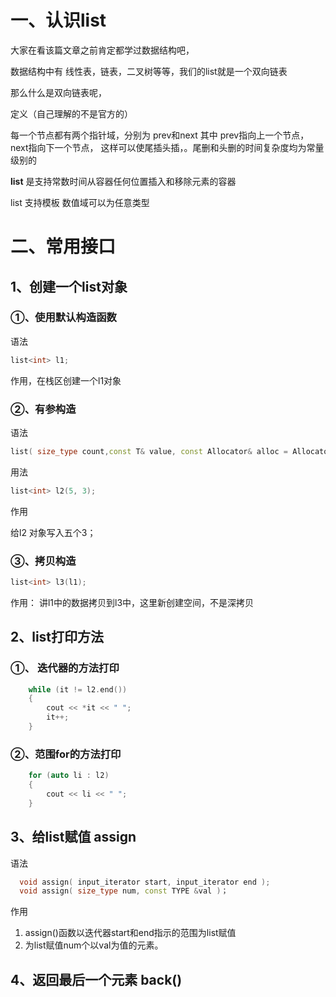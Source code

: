 # 一、认识list

大家在看该篇文章之前肯定都学过数据结构吧，

数据结构中有 线性表，链表，二叉树等等，我们的list就是一个双向链表

那么什么是双向链表呢，

定义（自己理解的不是官方的）

每一个节点都有两个指针域，分别为 prev和next  其中 prev指向上一个节点，next指向下一个节点， 这样可以使尾插头插，。尾删和头删的时间复杂度均为常量级别的

**list** 是支持常数时间从容器任何位置插入和移除元素的容器

list 支持模板 数值域可以为任意类型

# 二、常用接口

## 1、创建一个list对象

### ①、使用默认构造函数

语法

```C++
list<int> l1;
```

作用，在栈区创建一个l1对象

### ②、有参构造

语法

```C++
list( size_type count,const T& value, const Allocator& alloc = Allocator());
```

用法

```C++
list<int> l2(5, 3);
```

作用

给l2 对象写入五个3；

### ③、拷贝构造

```C++
list<int> l3(l1);
```

作用： 讲l1中的数据拷贝到l3中，这里新创建空间，不是深拷贝

## 2、list打印方法

### ①、 迭代器的方法打印

```C++
	while (it != l2.end())
	{
		cout << *it << " ";
		it++;
	}
```

### ②、范围for的方法打印

```C++
	for (auto li : l2)
	{
		cout << li << " ";
	}
```

## 3、给list赋值 assign

语法

```C++
  void assign( input_iterator start, input_iterator end );
  void assign( size_type num, const TYPE &val )；
```

作用

1. assign()函数以迭代器start和end指示的范围为list赋值
2. 为list赋值num个以val为值的元素。

## 4、返回最后一个元素 back()



